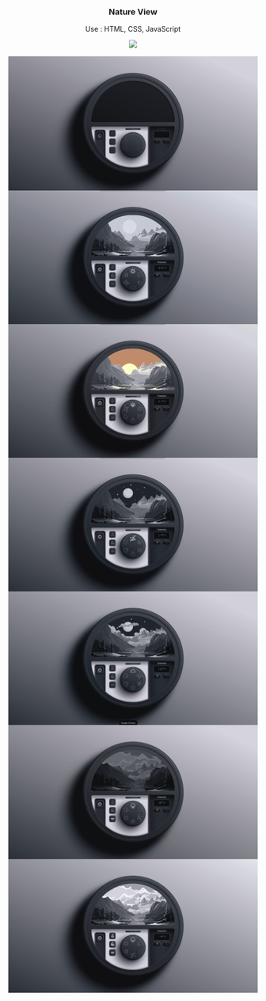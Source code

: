 <h3 align="center">Nature View</h3>
<p align="center">Use : HTML, CSS, JavaScript</p>
<p align="center">
  <a href="https://monishroy.github.io/go-go-game/" target="_blank">
    <img src="https://img.shields.io/badge/Go-Nature%20ViewGame-blue?style=for-the-badge">
  </a>
</p>
<img align="center" src="./src/1.png" />
<img align="center" src="./src/2.png" />
<img align="center" src="./src/3.png" />
<img align="center" src="./src/4.png" />
<img align="center" src="./src/5.png" />
<img align="center" src="./src/6.png" />
<img align="center" src="./src/7.png" />
